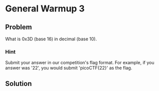 # General Warmup 3

## Problem

What is 0x3D (base 16) in decimal (base 10).

### Hint

Submit your answer in our competition's flag format. For example, if you answer was '22', you would submit 'picoCTF{22}' as the flag.

## Solution